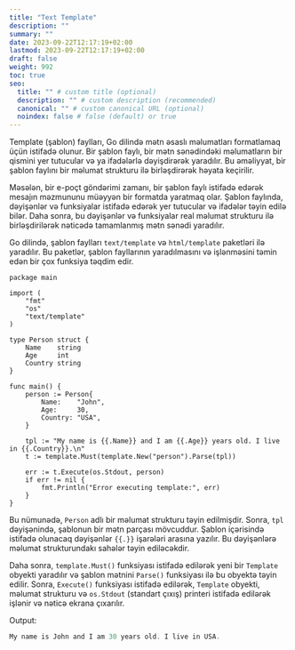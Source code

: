 ```yaml
---
title: "Text Template"
description: ""
summary: ""
date: 2023-09-22T12:17:19+02:00
lastmod: 2023-09-22T12:17:19+02:00
draft: false
weight: 992
toc: true
seo:
  title: "" # custom title (optional)
  description: "" # custom description (recommended)
  canonical: "" # custom canonical URL (optional)
  noindex: false # false (default) or true
---
```



Template (şablon) faylları, Go dilində mətn əsaslı məlumatları formatlamaq üçün istifadə olunur. Bir şablon faylı, bir mətn sənədindəki məlumatların bir qismini yer tutucular və ya ifadələrlə dəyişdirərək yaradılır. Bu əməliyyat, bir şablon faylını bir məlumat strukturu ilə birləşdirərək həyata keçirilir.

Məsələn, bir e-poçt göndərimi zamanı, bir şablon faylı istifadə edərək mesajın məzmununu müəyyən bir formatda yaratmaq olar. Şablon faylında, dəyişənlər və funksiyalar istifadə edərək yer tutucular və ifadələr təyin edilə bilər. Daha sonra, bu dəyişənlər və funksiyalar real məlumat strukturu ilə birləşdirilərək nəticədə tamamlanmış mətn sənədi yaradılır.

Go dilində, şablon faylları `text/template` və `html/template` paketləri ilə yaradılır. Bu paketlər, şablon fayllarının yaradılmasını və işlənməsini təmin edən bir çox funksiya təqdim edir.

```golang
package main

import (
    "fmt"
    "os"
    "text/template"
)

type Person struct {
    Name    string
    Age     int
    Country string
}

func main() {
    person := Person{
        Name:    "John",
        Age:     30,
        Country: "USA",
    }

    tpl := "My name is {{.Name}} and I am {{.Age}} years old. I live in {{.Country}}.\n"
    t := template.Must(template.New("person").Parse(tpl))

    err := t.Execute(os.Stdout, person)
    if err != nil {
        fmt.Println("Error executing template:", err)
    }
}
```

Bu nümunədə, `Person` adlı bir məlumat strukturu təyin edilmişdir. Sonra, `tpl` dəyişənində, şablonun bir mətn parçası mövcuddur. Şablon içərisində istifadə olunacaq dəyişənlər `{{.}}` işarələri arasına yazılır. Bu dəyişənlərə məlumat strukturundakı sahələr təyin ediləcəkdir.

Daha sonra, `template.Must()` funksiyası istifadə edilərək yeni bir `Template` obyekti yaradılır və şablon mətnini `Parse()` funksiyası ilə bu obyektə təyin edilir. Sonra, `Execute()` funksiyası istifadə edilərək, `Template` obyekti, məlumat strukturu və `os.Stdout` (standart çıxış) printeri istifadə edilərək işlənir və nəticə ekrana çıxarılır.

Output:

```go
My name is John and I am 30 years old. I live in USA.
```

